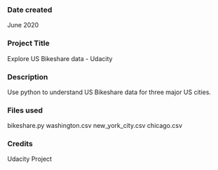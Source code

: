 ### Date created
June 2020

### Project Title
Explore US Bikeshare data - Udacity

### Description
Use python to understand US Bikeshare data for three major US cities.

### Files used
bikeshare.py
washington.csv
new_york_city.csv
chicago.csv

### Credits
Udacity Project
